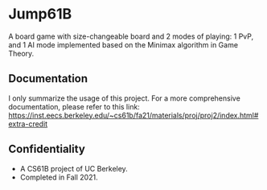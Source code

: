 # Jump61B
 A board game with size-changeable board and 2 modes of playing: 1 PvP, and 1 AI mode implemented based on the Minimax algorithm in Game Theory.
## Documentation
I only summarize the usage of this project. For a more comprehensive documentation, please refer to this link: https://inst.eecs.berkeley.edu/~cs61b/fa21/materials/proj/proj2/index.html#extra-credit
## Confidentiality
- A CS61B project of UC Berkeley.
- Completed in Fall 2021.
